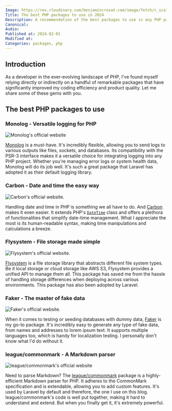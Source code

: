 ```yaml
---
Image: https://res.cloudinary.com/benjamincrozat-com/image/fetch/c_scale,f_webp,q_auto,w_1200/https://github.com/benjamincrozat/content/assets/3613731/279796cc-c507-49c0-aa57-2a1188ab0720
Title: The best PHP packages to use in 2024
Description: A recommendation of the best packages to use in any PHP project in 2024.
Canonical:
Audio:
Published at: 2024-02-01
Modified at:
Categories: packages, php
---
```


## Introduction

As a developer in the ever-evolving landscape of PHP, I've found myself relying directly or indirectly on a handful of remarkable packages that have significantly improved my coding efficiency and product quality. Let me share some of these gems with you.

## The best PHP packages to use

### Monolog - Versatile logging for PHP

![Monolog's official website](https://res.cloudinary.com/benjamincrozat-com/image/fetch/https://github.com/benjamincrozat/content/assets/3613731/edfb94d7-1945-4d4c-ac82-222554a97804)

[Monolog](https://github.com/seldaek/monolog) is a must-have. It's incredibly flexible, allowing you to send logs to various outputs like files, sockets, and databases. Its compatibility with the PSR-3 interface makes it a versatile choice for integrating logging into any PHP project. Whether you're managing error logs or system health data, Monolog will do its job well. It's such a great package that Laravel has adopted it as their default logging library.

### Carbon - Date and time the easy way

![Carbon's official website.](https://res.cloudinary.com/benjamincrozat-com/image/fetch/https://github.com/benjamincrozat/content/assets/3613731/83c76604-a4ef-4bc2-970e-d7a74e0cb1fc)

Handling date and time in PHP is something we all have to do. And [Carbon](https://carbon.nesbot.com) makes it even easier. It extends PHP's [`DateTime`](https://www.php.net/manual/fr/class.datetime.php) class and offers a plethora of functionalities that simplify date-time management. What I appreciate the most is its human-readable syntax, making time manipulations and calculations a breeze.

### Flysystem - File storage made simple

![Flysystem's official website.](https://res.cloudinary.com/benjamincrozat-com/image/fetch/https://github.com/benjamincrozat/content/assets/3613731/a3fe807b-d100-4a05-b4e8-d26b3b1abbc7)

[Flysystem](https://flysystem.thephpleague.com/v3/docs/) is a file storage library that abstracts different file system types. Be it local storage or cloud storage like AWS S3, Flysystem provides a unified API to manage them all. This package has saved me from the hassle of handling storage differences when deploying across various environments. This package has also been adopted by Laravel.

### Faker - The master of fake data

![Faker's official website.](https://res.cloudinary.com/benjamincrozat-com/image/fetch/https://github.com/benjamincrozat/content/assets/3613731/871d37d4-5847-409d-9841-e6af8ea42616)

When it comes to testing or seeding databases with dummy data, [Faker](https://github.com/FakerPHP/Faker) is my go-to package. It's incredibly easy to generate any type of fake data, from names and addresses to lorem ipsum text. It supports multiple languages too, which is handy for localization testing. I personally don't know what I'd do without it.

### league/commonmark - A Markdown parser

![league/commonmark's official website](https://res.cloudinary.com/benjamincrozat-com/image/fetch/https://github.com/benjamincrozat/content/assets/3613731/2193b39d-ad54-45f9-a054-bf2defd11ab3)

Need to parse Markdown? The [league/commonmark](https://commonmark.thephpleague.com) package is a highly-efficient Markdown parser for PHP. It adheres to the CommonMark specification and is extendable, allowing you to add custom features. It's used by Laravel by default and therefore, the one I use on this blog. league/commonmark's code is well put together, making it hard to understand and extend. But when you finally get it, it's extremely powerful.
